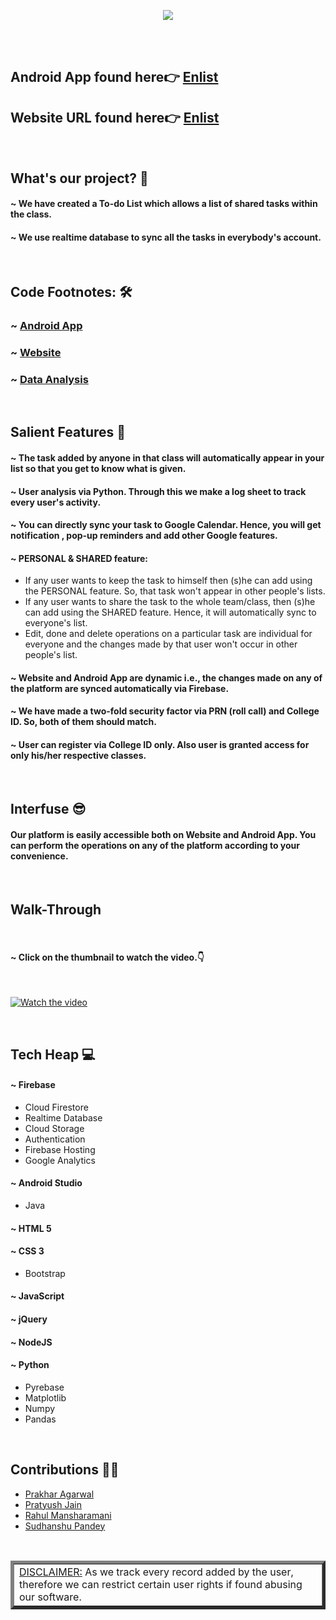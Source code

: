 <p align="center">
<img src="https://github.com/prakhar-agarwall/enlist/blob/master/Extra/banner.png">
</p>
<br>
&nbsp;
<h2>Android App found here👉 <a href="https://play.google.com/store/apps/details?id=com.enigma.enlist">Enlist</a></h2>
<h2>Website URL found here👉 <a href="https://enlist-563ad.web.app">Enlist</a></h2>
&nbsp;
<h2>What's our project? 📒</h2>

#### ~ We have created a To-do List which allows a list of shared tasks within the class.
#### ~ We use realtime database to sync all the tasks in everybody's account.


&nbsp;
<h2>Code Footnotes: 🛠</h2>
<h3>~ <a href="https://github.com/prakhar-agarwall/enlist-app">Android App</a></h3>
<h3>~ <a href="https://github.com/pratyushjain122/enlist-web.git">Website</a></h3>
<h3>~ <a href="https://github.com/Sudhanshu1304/enlist-data-analysis">Data Analysis</a></h3>

&nbsp;
<h2>Salient Features 🧩</h2>

#### ~ The task added by anyone in that class will automatically appear in your list so that you get to know what is given.
#### ~ User analysis via Python. Through this we make a log sheet to track every user's activity.
#### ~ You can directly sync your task to Google Calendar. Hence, you will get notification , pop-up reminders and add other Google features.
#### ~ PERSONAL & SHARED feature:
* If any user wants to keep the task to himself then (s)he can add using the PERSONAL feature. So, that task won't appear in other people's lists.
* If any user wants to share the task to the whole team/class, then (s)he can add using the SHARED feature. Hence, it will automatically sync to everyone's list. 
* Edit, done and delete operations on a particular task are individual for everyone and the changes made by that user won't occur in other people's list.
#### ~ Website and Android App are dynamic i.e., the changes made on any of the platform are synced automatically via Firebase.
#### ~ We have made a two-fold security factor via PRN (roll call) and College ID. So, both of them should match.
#### ~ User can register via College ID only. Also user is granted access for only his/her respective classes. 


&nbsp;
<h2>Interfuse 😎</h2>

#### Our platform is easily accessible both on Website and Android App. You can perform the operations on any of the platform according to your convenience.
&nbsp;

<h2>Walk-Through</h2>
&nbsp;

####  ~ Click on the thumbnail to watch the video.👇

&nbsp;

[![Watch the video](https://github.com/prakhar-agarwall/enlist/blob/master/Extra/Thumbnail.png)](https://drive.google.com/file/d/13ungSX0jhbgLfasmK-H0rmuyDPLAM7mY/view?usp=sharing)


&nbsp;
<h2>Tech Heap 💻</h2>

#### ~ Firebase
* Cloud Firestore
* Realtime Database
* Cloud Storage
* Authentication
* Firebase Hosting
* Google Analytics

#### ~ Android Studio
* Java

#### ~ HTML 5
#### ~ CSS 3
* Bootstrap
#### ~ JavaScript
#### ~ jQuery
#### ~ NodeJS
#### ~ Python
* Pyrebase
* Matplotlib
* Numpy
* Pandas



&nbsp;
<h2>Contributions 👨‍💻</h2>

* <a href="https://github.com/prakhar-agarwall">Prakhar Agarwal</a> 
* <a href="https://github.com/pratyushjain122">Pratyush Jain</a>
* <a href="https://github.com/mansharamani-rahul">Rahul Mansharamani</a>
* <a href="https://github.com/Sudhanshu1304">Sudhanshu Pandey</a>

&nbsp;

<table border="5px">

 <tbody>

 <td><u>DISCLAIMER:</u> As we track every record added by the user, therefore we can restrict certain user rights if found abusing our software.</td>

 </tbody>
 </table>
